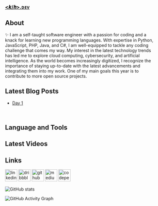 ### [&#60;𝒌&#47;𝒉&#62;.ᴅᴇᴠ](https://kevinhite.dev)

##  About
✨ I am a self-taught software engineer with a passion for coding and a knack for learning new programming languages. With expertise in Python, JavaScript, PHP, Java, and C#, I am well-equipped to tackle any coding challenge that comes my way. My interest in the latest technology trends has led me to explore cloud computing, cybersecurity, and artificial intelligence. As the world becomes increasingly digitized, I recognize the importance of staying up-to-date with the latest advancements and integrating them into my work. One of my main goals this year is to contribute to more open source projects.

## Latest Blog Posts
<!-- BLOG-POST-LIST:START -->
- [Day 1](https://journal.kevinhite.dev/post/672935506308431872)
<!-- BLOG-POST-LIST:END -->

<br/>

## Language and Tools

## Latest Videos

## Links
[<img src='https://cdn.jsdelivr.net/npm/simple-icons@3.0.1/icons/linkedin.svg' alt='linkedin' height='40'>](https://linkedin.com/in/kevinhitedev/) [<img src='https://cdn.jsdelivr.net/npm/simple-icons@3.0.1/icons/dribbble.svg' alt='dribbble' height='40'>](https://dribbble.com/kevinhitedev/) [<img src='https://cdn.jsdelivr.net/npm/simple-icons@3.0.1/icons/github.svg' alt='github' height='40'>](https://github.com/kevinhitedev/) [<img src='https://cdn.jsdelivr.net/npm/simple-icons@3.0.1/icons/medium.svg' alt='medium' height='40'>](https://medium.com/kevinhitedev/) [<img src='https://cdn.jsdelivr.net/npm/simple-icons@3.0.1/icons/codepen.svg' alt='codepen' height='40'>](https://codepen.io/kevinhitedev)


![GitHub stats](https://github-readme-stats.vercel.app/api?username=kevinhitedev&show_icons=true)  

![GitHub Activity Graph](https://activity-graph.herokuapp.com/graph?username=kevinhitedev) 
